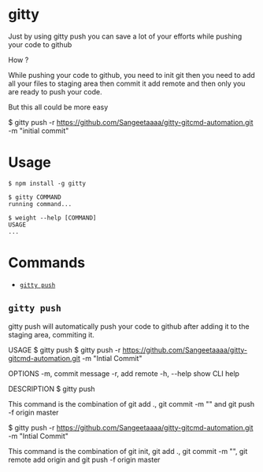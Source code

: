 gitty
=====

Just by using gitty push you can save a lot of your efforts while pushing your code to github

How ?

While pushing your code to github, you need to init git then you need to add all your files to staging area then commit it add remote and then only you are ready to push your code.

But this all could be more easy 

$ gitty push -r https://github.com/Sangeetaaaa/gitty-gitcmd-automation.git -m "initial commit"


# Usage

<!-- usage -->
```sh-session
$ npm install -g gitty

$ gitty COMMAND
running command...

$ weight --help [COMMAND]
USAGE
...
```
<!-- usagestop -->

# Commands
<!-- commands -->
* [`gitty push`](#gitty-push)

## `gitty push`

gitty push will automatically push your code to github after adding it to the staging area, commiting it.

USAGE
  $ gitty push
  $ gitty push -r https://github.com/Sangeetaaaa/gitty-gitcmd-automation.git  -m "Intial Commit"

OPTIONS
  -m,  commit message
  -r,  add remote
  -h, --help         show CLI help

DESCRIPTION
$ gitty push 

This command is the combination of 
git add ., 
git commit -m "" and 
git push -f origin master

$ gitty push -r https://github.com/Sangeetaaaa/gitty-gitcmd-automation.git  -m "Intial Commit"

This command is the combination of 
git init, 
git add ., 
git commit -m "", 
git remote add origin and 
git push -f origin master
